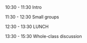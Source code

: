 

10:30 - 11:30 Intro

11:30 - 12:30 Small groups

12:30 - 13:30 LUNCH

13:30 - 15:30 Whole-class discussion
